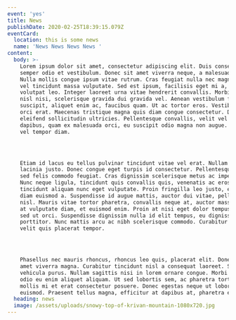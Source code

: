 ```yaml
---
event: 'yes'
title: News
publishDate: 2020-02-25T18:39:15.079Z
eventCard:
  location: this is some news
  name: 'News News News News '
content:
  body: >-
    Lorem ipsum dolor sit amet, consectetur adipiscing elit. Duis consectetur
    semper odio et vestibulum. Donec sit amet viverra neque, a malesuada nibh.
    Nulla mollis congue ipsum vitae rutrum. Cras feugiat nulla nec magna semper,
    vel tincidunt massa vulputate. Sed est ipsum, facilisis eget mi a, auctor
    volutpat leo. Integer laoreet urna vitae hendrerit convallis. Morbi dapibus
    nisl nisi, scelerisque gravida dui gravida vel. Aenean vestibulum felis
    suscipit, aliquet enim ac, faucibus quam. Ut ac tortor eros. Vestibulum eget
    orci erat. Maecenas tristique magna quis diam congue consectetur. Donec
    eleifend sollicitudin ultricies. Pellentesque convallis, velit vel molestie
    dapibus, quam ex malesuada orci, eu suscipit odio magna non augue. Phasellus
    vel tempor diam.




    Etiam id lacus eu tellus pulvinar tincidunt vitae vel erat. Nullam in
    lacinia justo. Donec congue eget turpis id consectetur. Pellentesque ut dui
    sed felis commodo feugiat. Cras dignissim scelerisque metus ac imperdiet.
    Nunc neque ligula, tincidunt quis convallis quis, venenatis ac eros. Vivamus
    tincidunt aliquam nunc eget vulputate. Proin fringilla leo justo, et aliquet
    diam euismod a. Suspendisse id augue mattis, auctor dui vitae, pellentesque
    nisl. Mauris vitae tortor pharetra, convallis neque at, auctor massa. Fusce
    at vulputate diam, et euismod enim. Proin at nisi eget dolor tempus tempor
    sed ut orci. Suspendisse dignissim nulla id elit tempus, eu dignissim mi
    porttitor. Nunc mattis arcu ac nibh scelerisque commodo. Curabitur fermentum
    velit quis placerat tempor.




    Phasellus nec mauris rhoncus, rhoncus leo quis, placerat elit. Donec sit
    amet viverra magna. Curabitur tincidunt nisl a consequat laoreet. Sed non
    vehicula purus. Nullam sagittis nisi in lorem ornare congue. Morbi convallis
    odio eu enim aliquet aliquam. Ut sed lobortis sem, ac pharetra tortor. Proin
    mollis mi et erat consectetur posuere. Donec egestas neque ut lobortis
    euismod. Praesent tellus magna, efficitur at dapibus at, pharetra et neque.
  heading: news
  image: /assets/uploads/snowy-top-of-krivan-mountain-1080x720.jpg
---
```


